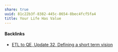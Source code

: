 ```yaml
---
share: true
uuid: 81c22b3f-8382-445c-8654-8bec4fcf5fa4
title: Your Life Has Value
---
```

#### Backlinks

* [ETL to QE, Update 32, Defining a short term vision](/4b29e643-872e-491f-bd1e-688965b09e2d)